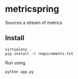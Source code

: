 metricspring
============

Sources a stream of metrics

Install
-------
```shell
virtualenv .
pip install -r requirements.txt
```

Run using
```shell
python app.py
```
